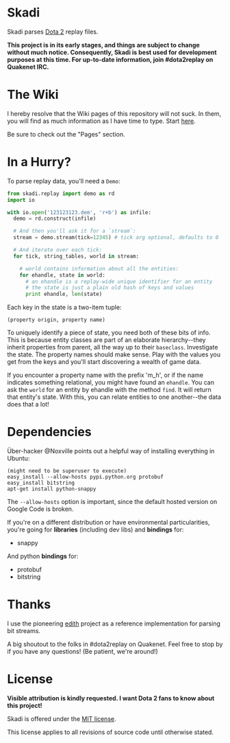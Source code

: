 Skadi
=====

Skadi parses [Dota 2](http://www.dota2.com) replay files.

**This project is in its early stages, and things are subject to change without much notice. Consequently, Skadi is best used for development purposes at this time. For up-to-date information, join #dota2replay on Quakenet IRC.**


The Wiki
========

I hereby resolve that the Wiki pages of this repository will not suck. In them, you will find as much information as I have time to type. Start [here](https://github.com/onethirtyfive/skadi/wiki/Skadi:-More-Than-You-Ever-Wanted-to-Know).

Be sure to check out the "Pages" section.


In a Hurry?
===========

To parse replay data, you'll need a `Demo`:

```python
from skadi.replay import demo as rd
import io

with io.open('123123123.dem', 'r+b') as infile:
  demo = rd.construct(infile)

  # And then you'll ask it for a `stream`:
  stream = demo.stream(tick=12345) # tick arg optional, defaults to 0

  # And iterate over each tick:
  for tick, string_tables, world in stream:

    # world contains information about all the entities:
    for ehandle, state in world:
      # an ehandle is a replay-wide unique identifier for an entity
      # the state is just a plain old hash of keys and values
      print ehandle, len(state)
```

Each key in the state is a two-item tuple:

    (property origin, property name)

To uniquely identify a piece of state, you need both of these bits of info. This is because entity classes are part of an elaborate hierarchy--they inherit properties from parent, all the way up to their `baseclass`. Investigate the state. The property names should make sense. Play with the values you get from the keys and you'll start discovering a wealth of game data.

If you encounter a property name with the prefix 'm_h', or if the name indicates something relational, you might have found an `ehandle`. You can ask the `world` for an entity by ehandle with the method `find`. It will return that entity's state. With this, you can relate entities to one another--the data does that a lot!


Dependencies
============

Über-hacker @Noxville points out a helpful way of installing everything in Ubuntu:

    (might need to be superuser to execute)
    easy_install --allow-hosts pypi.python.org protobuf
    easy_install bitstring 
    apt-get install python-snappy

The `--allow-hosts` option is important, since the default hosted version on Google Code is broken.

If you're on a different distribution or have environmental particularities, you're going for **libraries** (including dev libs) and **bindings** for:

* snappy

And python **bindings** for:

* protobuf
* bitstring


Thanks
======

I use the pioneering [edith](https://github.com/dschleck/edith) project as a reference implementation for parsing bit streams.

A big shoutout to the folks in #dota2replay on Quakenet. Feel free to stop by if you have any questions! (Be patient, we're around!)


License
=======

**Visible attribution is kindly requested. I want Dota 2 fans to know about this project!**

Skadi is offered under the [MIT license](https://github.com/onethirtyfive/skadi/blob/master/LICENSE).

This license applies to all revisions of source code until otherwise stated.
